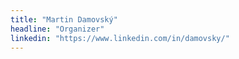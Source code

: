 ```yaml
---
title: "Martin Damovský"
headline: "Organizer"
linkedin: "https://www.linkedin.com/in/damovsky/"
---
```

